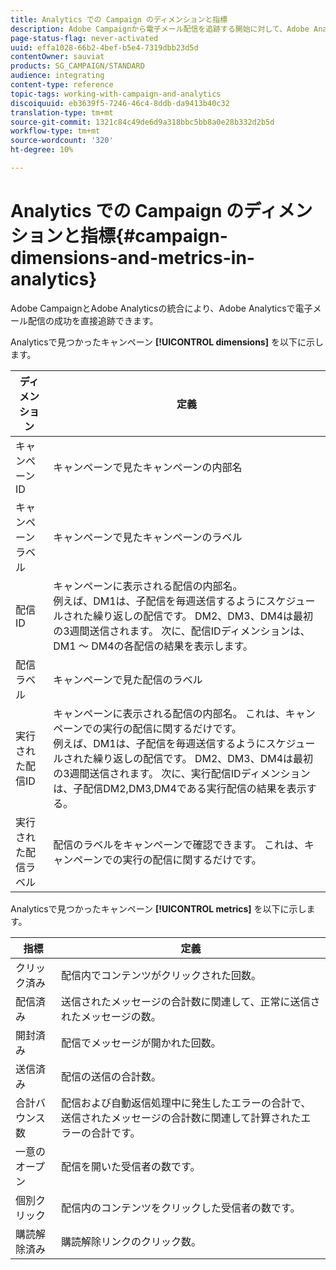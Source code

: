 ```yaml
---
title: Analytics での Campaign のディメンションと指標
description: Adobe Campaignから電子メール配信を追跡する開始に対して、Adobe Analyticsで見られる様々なディメンションについて説明します。
page-status-flag: never-activated
uuid: effa1028-66b2-4bef-b5e4-7319dbb23d5d
contentOwner: sauviat
products: SG_CAMPAIGN/STANDARD
audience: integrating
content-type: reference
topic-tags: working-with-campaign-and-analytics
discoiquuid: eb3639f5-7246-46c4-8ddb-da9413b40c32
translation-type: tm+mt
source-git-commit: 1321c84c49de6d9a318bbc5bb8a0e28b332d2b5d
workflow-type: tm+mt
source-wordcount: '320'
ht-degree: 10%

---
```



# Analytics での Campaign のディメンションと指標{#campaign-dimensions-and-metrics-in-analytics}

Adobe CampaignとAdobe Analyticsの統合により、Adobe Analyticsで電子メール配信の成功を直接追跡できます。

Analyticsで見つかったキャンペーン **[!UICONTROL dimensions]** を以下に示します。

<table> 
 <thead> 
  <tr> 
   <th> ディメンション<br /> </th> 
   <th> 定義<br /> </th> 
  </tr> 
 </thead> 
 <tbody> 
  <tr> 
   <td> キャンペーン ID<br /> </td> 
   <td> キャンペーンで見たキャンペーンの内部名<br /> </td> 
  </tr> 
  <tr> 
   <td> キャンペーンラベル<br /> </td> 
   <td> キャンペーンで見たキャンペーンのラベル<br /> </td> 
  </tr> 
  <tr> 
   <td> 配信 ID<br /> </td> 
   <td> キャンペーンに表示される配信の内部名。<br /> 例えば、DM1は、子配信を毎週送信するようにスケジュールされた繰り返しの配信です。 DM2、DM3、DM4は最初の3週間送信されます。 次に、配信IDディメンションは、DM1 ～ DM4の各配信の結果を表示します。 <br /> </td> 
  </tr> 
  <tr> 
   <td> 配信ラベル<br /> </td> 
   <td> キャンペーンで見た配信のラベル<br /> </td> 
  </tr> 
  <tr> 
   <td> 実行された配信ID<br /> </td> 
   <td> キャンペーンに表示される配信の内部名。 これは、キャンペーンでの実行の配信に関するだけです。<br /> 例えば、DM1は、子配信を毎週送信するようにスケジュールされた繰り返しの配信です。 DM2、DM3、DM4は最初の3週間送信されます。 次に、実行配信IDディメンションは、子配信DM2,DM3,DM4である実行配信の結果を表示する。 <br /> </td> 
  </tr> 
  <tr> 
   <td> 実行された配信ラベル<br /> </td> 
   <td> 配信のラベルをキャンペーンで確認できます。 これは、キャンペーンでの実行の配信に関するだけです。<br /> </td> 
  </tr> 
 </tbody> 
</table>

Analyticsで見つかったキャンペーン **[!UICONTROL metrics]** を以下に示します。

<table> 
 <thead> 
  <tr> 
   <th> 指標<br /> </th> 
   <th> 定義<br /> </th> 
  </tr> 
 </thead> 
 <tbody> 
  <tr> 
   <td> クリック済み<br /> </td> 
   <td> 配信内でコンテンツがクリックされた回数。<br /> </td> 
  </tr> 
  <tr> 
   <td> 配信済み<br /> </td> 
   <td> 送信されたメッセージの合計数に関連して、正常に送信されたメッセージの数。<br /> </td> 
  </tr> 
  <tr> 
   <td> 開封済み<br /> </td> 
   <td> 配信でメッセージが開かれた回数。<br /> </td> 
  </tr> 
  <tr> 
   <td> 送信済み<br /> </td> 
   <td> 配信の送信の合計数。<br /> </td> 
  </tr> 
  <tr> 
   <td> 合計バウンス数<br /> </td> 
   <td> 配信および自動返信処理中に発生したエラーの合計で、送信されたメッセージの合計数に関連して計算されたエラーの合計です。<br /> </td> 
  </tr> 
  <tr> 
   <td> 一意のオープン<br /> </td> 
   <td> 配信を開いた受信者の数です。<br /> </td> 
  </tr> 
  <tr> 
   <td> 個別クリック<br /> </td> 
   <td> 配信内のコンテンツをクリックした受信者の数です。<br /> </td> 
  </tr> 
  <tr> 
   <td> 購読解除済み<br /> </td> 
   <td> 購読解除リンクのクリック数。<br /> </td> 
  </tr> 
 </tbody> 
</table>

